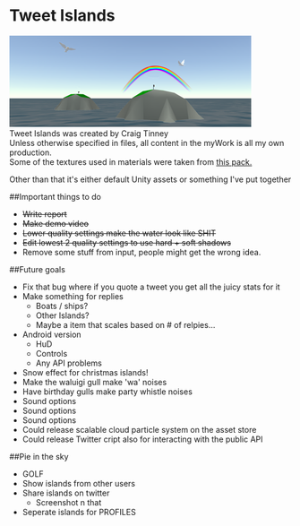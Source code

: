 # Tweet Islands
![alt tag](https://raw.githubusercontent.com/GibletsofJesus/Twitter-proj/master/TwitterIsland/Assets/myWork/textures/banner.png)<br>
Tweet Islands was created by Craig Tinney<br>
Unless otherwise specified in files, all content in the myWork is all my own production.<br>
Some of the textures used in materials were taken from [this pack.](
https://www.assetstore.unity3d.com/en/#!/content/19242)

Other than that it's either default Unity assets or something I've put together

##Important things to do

- ~~Write report~~
- ~~Make demo video~~
- ~~Lower quality settings make the water look like SHIT~~
- ~~Edit lowest 2 quality settings to use hard + soft shadows~~
- Remove some stuff from input, people might get the wrong idea.


##Future goals

- Fix that bug where if you quote a tweet you get all the juicy stats for it
- Make something for replies
	- Boats / ships?
	- Other Islands?
	- Maybe a item that scales based on # of relpies...
- Android version
	- HuD
	- Controls
	- Any API problems
- Snow effect for christmas islands!
- Make the waluigi gull make 'wa' noises
- Have birthday gulls make party whistle noises
- Sound options
- Sound options
- Sound options
- Could release scalable cloud particle system on the asset store
- Could release Twitter cript also for interacting with the public API

##Pie in the sky

- GOLF
- Show islands from other users
- Share islands on twitter
	- Screenshot n that
- Seperate islands for PROFILES
